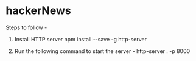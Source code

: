 # hackerNews

Steps to follow -

1. Install HTTP server
   npm install --save -g http-server

2. Run the following command to start the server -
   http-server . -p 8000
